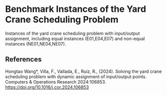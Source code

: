 # Benchmark Instances of the Yard Crane Scheduling Problem

Instances of the yard crane scheduling problem with input/output assignment, including equal instances (E01,E04,E07) and non-equal instances (NE01,NE04,NE07).
## References
Hongtao Wang*, Villa, F., Vallada, E., Ruiz, R., (2024). Solving the yard crane scheduling problem with dynamic assignment of input/output points. Computers & Operations Research 2024:106853. 
https://doi.org/10.1016/j.cor.2024.106853
